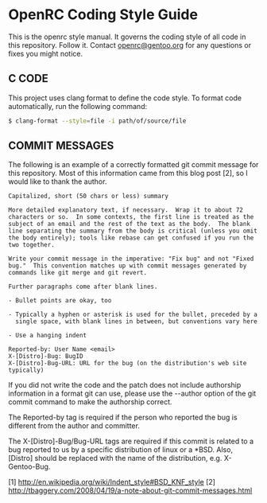 OpenRC Coding Style Guide
=========================

This is the openrc style manual.  It governs the coding style of all code
in this repository.  Follow it.  Contact openrc@gentoo.org for any questions
or fixes you might notice.

## C CODE

This project uses clang format to define the code style. To format code
automatically, run the following command:
```bash
$ clang-format --style=file -i path/of/source/file
```

## COMMIT MESSAGES

The following is an example of a correctly formatted git commit message
for this repository. Most of this information came from this blog post
[2], so I would like to thank the author.

```
Capitalized, short (50 chars or less) summary

More detailed explanatory text, if necessary.  Wrap it to about 72
characters or so.  In some contexts, the first line is treated as the
subject of an email and the rest of the text as the body.  The blank
line separating the summary from the body is critical (unless you omit
the body entirely); tools like rebase can get confused if you run the
two together.

Write your commit message in the imperative: "Fix bug" and not "Fixed
bug."  This convention matches up with commit messages generated by
commands like git merge and git revert.

Further paragraphs come after blank lines.

- Bullet points are okay, too

- Typically a hyphen or asterisk is used for the bullet, preceded by a
  single space, with blank lines in between, but conventions vary here

- Use a hanging indent

Reported-by: User Name <email>
X-[Distro]-Bug: BugID
X-[Distro]-Bug-URL: URL for the bug (on the distribution's web site typically)
```

If you did not write the code and the patch does not include authorship
information in a format git can use, please use the --author option of the
git commit command to make the authorship correct.

The Reported-by tag is required if the person who reported the bug is
different from the author and committer.

  The X-[Distro]-Bug/Bug-URL tags are required if this commit is related
  to a bug reported to us by a specific distribution   of linux or a
  *BSD. Also, [Distro] should be replaced with the name of the
  distribution, e.g. X-Gentoo-Bug.

[1]	http://en.wikipedia.org/wiki/Indent_style#BSD_KNF_style
[2] http://tbaggery.com/2008/04/19/a-note-about-git-commit-messages.html
